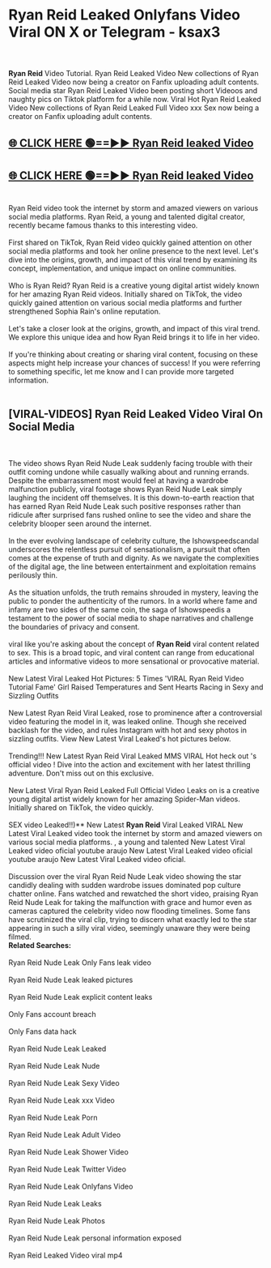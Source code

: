 <h1> Ryan Reid Leaked Onlyfans Video Viral ON X or Telegram - ksax3 </h1>

# 
<br>
<strong>Ryan Reid</strong> Video Tutorial. Ryan Reid Leaked Video New collections of  Ryan Reid Leaked Video now being a creator on Fanfix uploading adult contents. Social media star Ryan Reid Leaked Video been posting short Videoos and naughty pics on Tiktok platform for a while now. Viral Hot Ryan Reid Leaked Video New collections of Ryan Reid Leaked Full Video xxx Sex now being a creator on Fanfix uploading adult contents.
<br>

## [🌐 CLICK HERE 🟢==►► Ryan Reid leaked Video ](https://onlyclips.site?title=Ryan_Reid&ref=git)


## [🌐 CLICK HERE 🟢==►► Ryan Reid leaked Video ](https://onlyclips.site?title=Ryan_Reid&ref=git)

<br>
Ryan Reid video took the internet by storm and amazed viewers on various social media platforms. Ryan Reid, a young and talented digital creator, recently became famous thanks to this interesting video.
<br><br>
First shared on TikTok, Ryan Reid video quickly gained attention on other social media platforms and took her online presence to the next level. Let's dive into the origins, growth, and impact of this viral trend by examining its concept, implementation, and unique impact on online communities.
<br><br>
Who is Ryan Reid? Ryan Reid is a creative young digital artist widely known for her amazing Ryan Reid videos. Initially shared on TikTok, the video quickly gained attention on various social media platforms and further strengthened Sophia Rain's online reputation.
<br><br>
Let's take a closer look at the origins, growth, and impact of this viral trend. We explore this unique idea and how Ryan Reid brings it to life in her video.
<br><br>
If you're thinking about creating or sharing viral content, focusing on these aspects might help increase your chances of success! If you were referring to something specific, let me know and I can provide more targeted information.
<br><br>
<h2>[VIRAL-VIDEOS] Ryan Reid Leaked Video Viral On Social Media</h2>
<br><br>
The video shows Ryan Reid Nude Leak suddenly facing trouble with their outfit coming undone while casually walking about and running errands. Despite the embarrassment most would feel at having a wardrobe malfunction publicly, viral footage shows Ryan Reid Nude Leak simply laughing the incident off themselves. It is this down-to-earth reaction that has earned Ryan Reid Nude Leak such positive responses rather than ridicule after surprised fans rushed online to see the video and share the celebrity blooper seen around the internet.
<br><br>
In the ever evolving landscape of celebrity culture, the Ishowspeedscandal underscores the relentless pursuit of sensationalism, a pursuit that often comes at the expense of truth and dignity. As we navigate the complexities of the digital age, the line between entertainment and exploitation remains perilously thin.
<br><br>
As the situation unfolds, the truth remains shrouded in mystery, leaving the public to ponder the authenticity of the rumors. In a world where fame and infamy are two sides of the same coin, the saga of Ishowspeedis a testament to the power of social media to shape narratives and challenge the boundaries of privacy and consent.
<br><br>
viral like you're asking about the concept of <strong>Ryan Reid</strong> viral content related to sex. This is a broad topic, and viral content can range from educational articles and informative videos to more sensational or provocative material.
<br><br>
New Latest Viral Leaked Hot Pictures: 5 Times 'VIRAL Ryan Reid Video Tutorial Fame' Girl Raised Temperatures and Sent Hearts Racing in Sexy and Sizzling Outfits
<br><br>
New Latest Ryan Reid Viral Leaked, rose to prominence after a controversial video featuring the model in it, was leaked online. Though she received backlash for the video, and rules Instagram with hot and sexy photos in sizzling outfits. View New Latest Viral Leaked's hot pictures below.
<br><br>
Trending!!! New Latest Ryan Reid Viral Leaked MMS VIRAL Hot heck out 's official video ! Dive into the action and excitement with her latest thrilling adventure. Don't miss out on this exclusive.
<br><br>
New Latest Viral Ryan Reid Leaked Full Official Video Leaks on  is a creative young digital artist widely known for her amazing Spider-Man videos. Initially shared on TikTok, the video quickly.
<br><br>
SEX video Leaked!!)** New Latest <strong>Ryan Reid</strong> Viral Leaked VIRAL New Latest Viral Leaked video took the internet by storm and amazed viewers on various social media platforms. , a young and talented New Latest Viral Leaked video oficial youtube araujo New Latest Viral Leaked video oficial youtube araujo New Latest Viral Leaked video oficial.
<br><br>
Discussion over the viral Ryan Reid Nude Leak video showing the star candidly dealing with sudden wardrobe issues dominated pop culture chatter online. Fans watched and rewatched the short video, praising Ryan Reid Nude Leak for taking the malfunction with grace and humor even as cameras captured the celebrity video now flooding timelines. Some fans have scrutinized the viral clip, trying to discern what exactly led to the star appearing in such a silly viral video, seemingly unaware they were being filmed.
<br>
<strong>Related Searches:</strong>
<br><br>
Ryan Reid Nude Leak Only Fans leak video
<br><br>
Ryan Reid Nude Leak leaked pictures
<br><br>
Ryan Reid Nude Leak explicit content leaks
<br><br>
Only Fans account breach
<br><br>
Only Fans data hack
<br><br>
Ryan Reid Nude Leak Leaked
<br><br>
Ryan Reid Nude Leak Nude
<br><br>
Ryan Reid Nude Leak Sexy Video
<br><br>
Ryan Reid Nude Leak xxx Video
<br><br>
Ryan Reid Nude Leak Porn
<br><br>
Ryan Reid Nude Leak Adult Video
<br><br>
Ryan Reid Nude Leak Shower Video
<br><br>
Ryan Reid Nude Leak Twitter Video
<br><br>
Ryan Reid Nude Leak Onlyfans Video
<br><br>
Ryan Reid Nude Leak Leaks
<br><br>
Ryan Reid Nude Leak Photos
<br><br>
Ryan Reid Nude Leak personal information exposed
<br><br>
Ryan Reid Leaked Video viral mp4